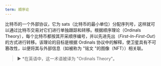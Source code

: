 ```yaml
---
term: 顺序论
---
```

比特币的一个外部协议，它为 sats（比特币的最小单位）分配序列号，这样就可以通过比特币交易对它们进行单独跟踪和转移。根据顺序理论（Ordinals Theory），每个比特币都按其开采顺序编号，并以先进先出（*First-In-First-Out*）的方式进行转移。该理论的目标是根据 Ordinals 协议中的解释，使卫星具有不可篡改性，以便将其与外部信息（如被称为 "铭文 "的图像（NFT））相关联。

> ► *在英语中，这一术语被译为 "Ordinals Theory"。